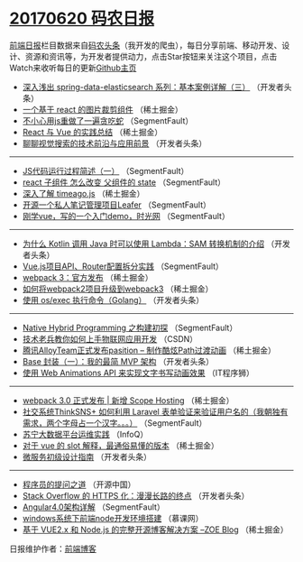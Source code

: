 # [20170620 码农日报](http://hao.caibaojian.com/date/2017/06/20)

[前端日报](http://caibaojian.com/c/news)栏目数据来自[码农头条](http://hao.caibaojian.com/)（我开发的爬虫），每日分享前端、移动开发、设计、资源和资讯等，为开发者提供动力，点击Star按钮来关注这个项目，点击Watch来收听每日的更新[Github主页](https://github.com/kujian/frontendDaily)
* [深入浅出 spring-data-elasticsearch 系列：基本案例详解（三）](http://hao.caibaojian.com/41859.html) （开发者头条）
* [一个基于 react 的图片裁剪组件](http://hao.caibaojian.com/41810.html) （稀土掘金）
* [不小心用js重做了一遍贪吃蛇](http://hao.caibaojian.com/41828.html) （SegmentFault）
* [React 与 Vue 的实践总结](http://hao.caibaojian.com/41803.html) （稀土掘金）
* [聊聊视觉搜索的技术前沿与应用前景](http://hao.caibaojian.com/41851.html) （开发者头条）

***
* [JS代码运行过程简述（一）](http://hao.caibaojian.com/41830.html) （SegmentFault）
* [react 子组件 怎么改变 父组件的 state](http://hao.caibaojian.com/41841.html) （SegmentFault）
* [深入了解 timeago.js](http://hao.caibaojian.com/41804.html) （稀土掘金）
* [开源一个私人笔记管理项目Leafer](http://hao.caibaojian.com/41831.html) （SegmentFault）
* [刚学vue，写的一个入门demo，时光网](http://hao.caibaojian.com/41842.html) （SegmentFault）

***
* [为什么 Kotlin 调用 Java 时可以使用 Lambda：SAM 转换机制的介绍](http://hao.caibaojian.com/41853.html) （开发者头条）
* [Vue.js项目API、Router配置拆分实践](http://hao.caibaojian.com/41834.html) （SegmentFault）
* [webpack 3：官方发布](http://hao.caibaojian.com/41797.html) （稀土掘金）
* [如何将webpack2项目升级到webpack3](http://hao.caibaojian.com/41798.html) （稀土掘金）
* [使用 os/exec 执行命令（Golang）](http://hao.caibaojian.com/41858.html) （开发者头条）

***
* [Native Hybrid Programming 之构建初探](http://hao.caibaojian.com/41837.html) （SegmentFault）
* [技术老兵教你如何上手物联网应用开发](http://hao.caibaojian.com/41894.html) （CSDN）
* [腾讯AlloyTeam正式发布pasition &#8211; 制作酷炫Path过渡动画](http://hao.caibaojian.com/41800.html) （稀土掘金）
* [Base 封装（一）：我的最简 MVP 架构](http://hao.caibaojian.com/41848.html) （开发者头条）
* [使用 Web Animations API 来实现文字书写动画效果](http://hao.caibaojian.com/41905.html) （IT程序狮）

***
* [webpack 3.0 正式发布 | 新增 Scope Hosting](http://hao.caibaojian.com/41811.html) （稀土掘金）
* [社交系统ThinkSNS+ 如何利用 Laravel 表单验证来验证用户名的（我朝独有需求，两个字母占一个汉字。。。）](http://hao.caibaojian.com/41838.html) （SegmentFault）
* [苏宁大数据平台运维实践](http://hao.caibaojian.com/41895.html) （InfoQ）
* [对于 vue 的 slot 解释，最通俗易懂的版本](http://hao.caibaojian.com/41801.html) （稀土掘金）
* [微服务初级设计指南](http://hao.caibaojian.com/41849.html) （开发者头条）

***
* [程序员的提问之道](http://hao.caibaojian.com/41906.html) （开源中国）
* [Stack Overflow 的 HTTPS 化：漫漫长路的终点](http://hao.caibaojian.com/41860.html) （开发者头条）
* [Angular4.0架构详解](http://hao.caibaojian.com/41839.html) （SegmentFault）
* [windows系统下前端node开发环境搭建](http://hao.caibaojian.com/41896.html) （慕课网）
* [基于 VUE2.x 和 Node.js 的完整开源博客解决方案 &#8211;ZOE Blog](http://hao.caibaojian.com/41802.html) （稀土掘金）

日报维护作者：[前端博客](http://caibaojian.com/) 
